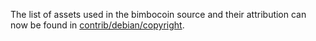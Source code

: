 The list of assets used in the bimbocoin source and their attribution can now be found in [contrib/debian/copyright](../contrib/debian/copyright).
